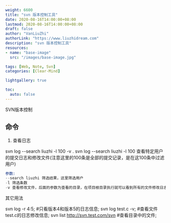 ```yaml
---
weight: 6600
title: "svn 版本控制工具"
date: 2020-08-16T14:00:00+08:00
lastmod: 2020-08-16T14:00:00+08:00
draft: false
author: "VanLiuZhi"
authorLink: "https://www.liuzhidream.com"
description: "svn 版本控制工具"
resources:
- name: "base-image"
  src: "/images/base-image.jpg"

tags: [Web, Note, Svn]
categories: [Clear-Mind]

lightgallery: true

toc:
  auto: false
---
```


SVN版本控制

<!-- more -->

## 命令

1. 查看日志

svn log --search liuzhi -l 100  -v .
svn log --search liuzhi -l 100  查看特定用户的提交日志和修改文件(注意这里的100条是全部的提交记录，是在这100条中过滤用户)

```s
参数: 
--search liuzhi 筛选结果，这里筛选用户
-l 筛选条数
-v 查看修改文件，后面的参数为查看的目录，在项目根目录执行就可以看到所有的文件修改日志
```

其它用法

svn log -r 4:5;  #只看版本4和版本5的日志信息;
svn log test.c -v;  #查看文件test.c的日志修改信息;
svn list http://svn.test.com/svn  #查看目录中的文件;